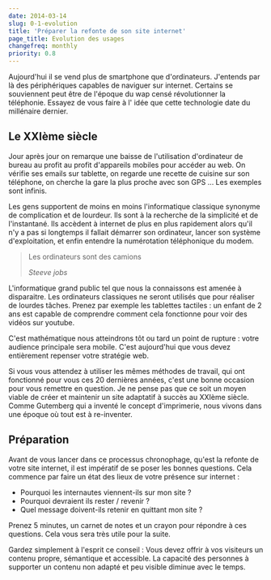 ```yaml
---
date: 2014-03-14
slug: 0-1-evolution
title: 'Préparer la refonte de son site internet'
page_title: Evolution des usages
changefreq: monthly
priority: 0.8
---
```


Aujourd'hui il se vend plus de smartphone que d'ordinateurs. J'entends par là des périphériques capables de naviguer sur internet. Certains se souviennent peut être de l'époque du wap censé révolutionner la téléphonie. Essayez de vous faire à l' idée que cette technologie date du millénaire dernier.

## Le XXIème siècle

Jour après jour on remarque une baisse de l'utilisation d'ordinateur de bureau au profit au profit d'appareils mobiles pour accéder au web. On vérifie ses emails sur tablette, on regarde une recette de cuisine sur son téléphone, on cherche la gare la plus proche avec son GPS ... Les exemples sont infinis.

Les gens supportent de moins en moins l'informatique classique synonyme de complication et de lourdeur.  Ils sont à la recherche de la simplicité et de l'instantané. Ils accèdent à internet de plus en plus rapidement alors qu'il n'y a pas si longtemps il fallait démarrer son ordinateur, lancer son système d'exploitation, et enfin entendre la numérotation téléphonique du modem.


> Les ordinateurs sont des camions
>
> <cite>Steeve jobs</cite>


L'informatique grand public tel que nous la connaissons est amenée à disparaitre. Les ordinateurs classiques ne seront utilisés que pour réaliser de lourdes tâches. Prenez par exemple les tablettes tactiles : un enfant de 2 ans est capable de comprendre comment cela fonctionne pour voir des vidéos sur youtube.


C'est mathématique nous atteindrons tôt ou tard un point de rupture : votre audience principale sera mobile.
C'est aujourd'hui que vous devez entièrement repenser votre stratégie web.

Si vous vous attendez à utiliser les mêmes méthodes de travail, qui ont fonctionné pour vous ces 20 dernières années, c'est une bonne occasion pour vous remettre en question.
Je ne pense pas que ce soit un moyen viable de créer et maintenir un site adaptatif à succès au XXIème siècle.
Comme Gutemberg qui a inventé le concept d'imprimerie, nous vivons dans une époque où tout est à re-inventer.

## Préparation

Avant de vous lancer dans ce processus chronophage, qu'est la refonte de votre site internet, il est impératif de se poser les bonnes questions.
Cela commence par faire un état des lieux de votre présence sur internet :

- Pourquoi les internautes viennent-ils sur mon site ?
- Pourquoi devraient ils rester / revenir ?
- Quel message doivent-ils retenir en quittant mon site ?

Prenez 5 minutes, un carnet de notes et un crayon pour répondre à ces questions. Cela vous sera très utile pour la suite.


Gardez simplement à l'esprit ce conseil : Vous devez offrir à vos visiteurs un contenu propre, sémantique et accessible. La capacité des personnes à supporter un contenu non adapté et peu visible diminue avec le temps.
